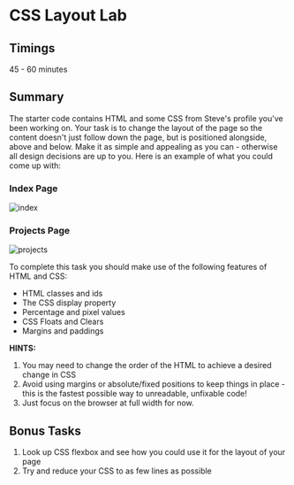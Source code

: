 # CSS Layout Lab

## Timings

45 - 60 minutes

## Summary

The starter code contains HTML and some CSS from Steve's profile you've been working on. Your task is to change the layout of the page so the content doesn't just follow down the page, but is positioned alongside, above and below. Make it as simple and appealing as you can - otherwise all design decisions are up to you. Here is an example of what you could come up with:

### Index Page
![index]

### Projects Page
![projects]

To complete this task you should make use of the following features of HTML and CSS: 

 - HTML classes and ids
 - The CSS display property
 - Percentage and pixel values
 - CSS Floats and Clears
 - Margins and paddings

**HINTS:**

1. You may need to change the order of the HTML to achieve a desired change in CSS
2. Avoid using margins or absolute/fixed positions to keep things in place - this is the fastest possible way to unreadable, unfixable code!
3. Just focus on the browser at full width for now.

## Bonus Tasks

 1. Look up CSS flexbox and see how you could use it for the layout of your page
 2. Try and reduce your CSS to as few lines as possible
 	
 [index]: screenshots/index.png
 [projects]: screenshots/projects.png
 
 